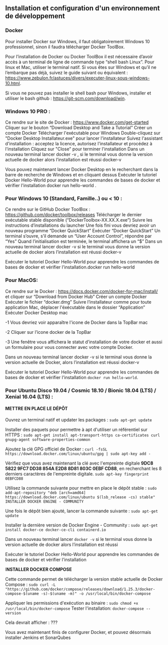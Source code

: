 ## Installation et configuration d'un environnement de développement


### Docker

Pour installer Docker sur Windows, il faut obligatoirement Windows 10 professionnel, sinon il faudra télécharger Docker ToolBox.

Pour l’installation de Docker ou Docker ToolBox il est nécessaire d’avoir accès à un terminal de ligne de commande type “shell bash Linux”. Pour linux et Mac, utiliser le terminal natif. Si vous êtes sur Windows et qu’il ne l’embarque pas déjà, suivez le guide suivant ou équivalent : https://www.zebulon.fr/astuces/divers/executer-linux-sous-windows-10.html.

Si vous ne pouvez pas installer le shell bash pour Windows, installer et utiliser le bash github : https://git-scm.com/download/win.

### Windows 10 PRO :

Ce rendre sur le site de Docker : https://www.docker.com/get-started
Cliquer sur le bouton “Download Desktop and Take a Tutorial”
Créer un compte Docker
Télécharger l'exécutable pour Windows
Double-cliquez sur "Docker Desktop Installateur.exe" pour lancer l'installateur
Suivez l'assistant d'installation : acceptez la licence, autorisez l'installateur et procédez à l'installation
Cliquez sur "Close" pour terminer l'installation
Dans un nouveau terminal lancer docker -v , si le terminal vous donne la version actuelle de docker alors l’installation est réussi
docker-v

Vous pouvez maintenant lancer Docker Desktop en le recherchant dans la barre de recherche de Windows et en cliquant dessus
Exécuter le tutoriel Docker Hello-World pour apprendre les commandes de bases de docker et vérifier l'installation docker run hello-world .

### Pour Windows 10 (Standard, Famille..) ou < 10 :

Ce rendre sur le GitHub Docker ToolBox : https://github.com/docker/toolbox/releases
Télécharger le dernier exécutable stable disponible (“DockerToolbox-XX.XX.X.exe”)
Suivre les instructions d’installations du launcher
Une fois fini vous devriez avoir un nouveau programme “Docker QuickStart”
Exécuter “Docker QuickStart”
Un terminal s’ouvre, s’il demande un “User Account Control”, répondre par “Yes”
Quand l’initialisation est terminée, le terminal affichera un “$”
Dans un nouveau terminal lancer docker -v si le terminal vous donne la version actuelle de docker alors l’installation est réussi
docker-v

Exécuter le tutoriel Docker Hello-World pour apprendre les commandes de bases de docker et vérifier l'installation.docker run hello-world

### Pour MacOS:

Ce rendre sur le Docker : https://docs.docker.com/docker-for-mac/install/ et cliquer sur “Download from Docker Hub”
Créer un compte Docker
Exécuter le fichier “docker.dmg”
Suivre l’installateur comme pour toute application Mac, déplacer l'éxécutable dans le dossier “Application”
Exécuter Docker Desktop mac

-1
Vous devriez voir apparaître l'icone de Docker dans la TopBar mac

-2
Cliquer sur l’icone docker de la TopBar 

-3
Une fenêtre vous affichera le statut d'installation de votre docker et aussi un formulaire pour vous connecter avec votre compte Docker.


Dans un nouveau terminal lancer docker -v si le terminal vous donne la version actuelle de Docker, alors l’installation est réussi docker-v

Exécuter le tutoriel Docker Hello-World pour apprendre les commandes de bases de docker et vérifier l'installation ```docker run hello-world```.


### Pour Ubuntu Disco 19.04 / Cosmic 18.10 / Bionic 18.04 (LTS) / Xenial 16.04 (LTS) :

#### METTRE EN PLACE LE DÉPÔT

Ouvrez un terminal natif et updater les packages : ```sudo apt-get update```

Installer des paquets pour permettre à apt d'utiliser un référentiel sur HTTPS : ```sudo apt-get install apt-transport-https ca-certificates curl gnupg-agent software-properties-common```

Ajoutez la clé GPG officiel de Docker : ```curl -fsSL https://download.docker.com/linux/ubuntu/gpg | sudo apt-key add -```

Vérifiez que vous avez maintenant la clé avec l'empreinte digitale **9DC8 5822 9FC7 DD38 854A E2D8 8D81 803C 0EBF CD88**,  en recherchant les 8 derniers caractères de l'empreinte digitale. ```sudo apt-key fingerprint 0EBFCD88```

Utilisez la commande suivante pour mettre en place le dépôt stable : ```sudo add-apt-repository "deb [arch=amd64] https://download.docker.com/linux/ubuntu $(lsb_release -cs) stable"
INSTALLER DOCKER ENGINE - COMMUNITY```

Une fois le dépôt bien ajouté, lancer la commande suivante : `sudo apt-get update`

Installer la dernière version de Docker Engine - Community : `sudo apt-get install docker-ce docker-ce-cli containerd.io`

Dans un nouveau terminal lancer `docker -v` si le terminal vous donne la version actuelle de docker alors l’installation est réussi 

Exécuter le tutoriel Docker Hello-World pour apprendre les commandes de bases de docker et vérifier l'installation 

I**NSTALLER DOCKER COMPOSE**

Cette commande permet de télécharger la version stable actuelle de Docker Compose : ```sudo curl -L "https://github.com/docker/compose/releases/download/1.25.3/docker-compose-$(uname -s)-$(uname -m)" -o /usr/local/bin/docker-compose```

Appliquer les permissions d'exécution au binaire : `sudo chmod +x /usr/local/bin/docker-compose`
Tester l'installation: `docker-compose --version`

 Cela devrait afficher : ???
 

Vous avez maintenant finis de configurer Docker, et pouvez désormais installer Jenkins et SonarQubes